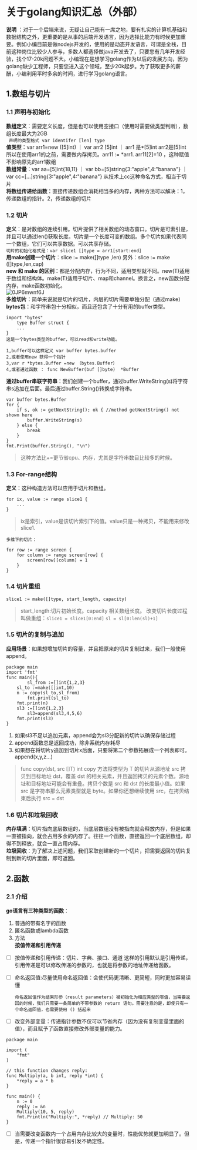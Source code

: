 # 关于golang知识汇总（外部）

**说明** ：对于一个后端来说，无疑让自己能有一席之地，要有扎实的计算机基础和数据结构之外，更重要的是从事的后端开发语言，因为选择比能力有时候更加重要。例如小编目前是做nodejs开发的，使用的是动态开发语言，可谓是全栈，目前这种岗位比较少人参与，多数人都选择做java开发去了，只要您有几年开发经验，找个17-20k问题不大。小编现在是想学习golang作为以后的发展方向，因为golang缺少工程师，只要您进入这个领域，至少20k起步。为了获取更多的薪酬，小编利用平时多余的时间，进行学习golang语言。

## 1.数组与切片

### 1.1 声明与初始化

**数组定义**：需要定义长度，但是也可以使用空接口（使用时需要做类型判断），数组长度最大为2GB
<br/>
` 声明的类型格式 var identifer [len] type`
<br/>
**值类型**：var arr1=new ([5]int)   ｜  var arr2 [5]int ｜  arr1 是*[5]int  arr2是[5]int    所以在使用arr1的之前，需要做内存拷贝。arr11  := *arr1. arr11[2]=10  ，这种赋值不影响原先的arr1数组
<br/>
**数组常量**：var aa=[5]int{18,11} ｜ var bb=[5]string{3:"apple",4:"banana"} ｜ var cc=[...]string{3:"apple",4:"banana"}  从技术上cc这种命名方式，相当于切片
<br/>
**将数组传递给函数**：直接传递数组会消耗相当多的内存，两种方法可以解决：1，传递数组的指针。2，传递数组的切片
<br/>

### 1.2 切片

**定义**：是对数组的连续引用。切片提供了相关数组的动态窗口。切片是可索引是，并且可以通过len()获取长度。切片是一个长度可变的数组。多个切片如果代表同一个数组，它们可以共享数据。可以共享存储。
<br/>
`切片的初始化格式是：var slice1 []type = arr1[start:end]`
<br/>
**用make创建一个切片**：slice := make([]type ,len)   另外：slice := make ([]type,len,cap)
<br/>
**new 和 make 的区别**：都是分配内存，行为不同，适用类型就不同。new(T)适用于数组和结构体。make(T)适用于切片、map和channel。换言之，new函数分配内存，make函数初始化。
<br/>
![0JP6mwnf6J](https://user-images.githubusercontent.com/30063579/122150421-4a2ce200-ce90-11eb-9e71-3741efc0a196.png)
<br/>
**多维切片**：简单来说就是切片的切片，内层的切片需要单独分配（通过make）
<br/>
**bytes包**：和字符串包十分相似，而且还包含了十分有用的buffer类型。
<br/>

```
import "bytes"
	type Buffer struct {
	...
}
这是一个bytes类型的buffer，可以read和write功能。
```

```
1,buffer可以这样定义 var buffer bytes.buffer
2,或者使用new 获得一个指针
3,var r *bytes.Buffer =new （bytes.Buffer）
4,或者通过函数 ： func NewBuffer(buf []byte)  *Buffer
```

**通过buffer串联字符串**：我们创建一个buffer，通过buffer.WriteString(s)将字符串s追加在后面。最后通过buffer.String()转换成字符串。

```
var buffer bytes.Buffer
for {
    if s, ok := getNextString(); ok { //method getNextString() not shown here
        buffer.WriteString(s)
    } else {
        break
    }
}
fmt.Print(buffer.String(), "\n")
```

> 这种方法比+=更节省cpu、内存，尤其是字符串数目比较多的时候。

### 1.3 For-range结构

**定义**：这种构造方法可以应用于切片和数组。

```
for ix, value := range slice1 {
    ...
}
```

> ix是索引，value是该切片索引下的值。value只是一种拷贝，不能用来修改slice1.

```
多维下的切片：

for row := range screen {
    for column := range screen[row] {
        screen[row][column] = 1
    }
}
```

### 1.4 切片重组

```
slice1 := make([]type, start_length, capacity)
```

> start_length:切片初始长度。capacity 相关数组长度。
> 改变切片长度过程叫做重组：`slice1 = slice1[0:end]` `sl = sl[0:len(sl)+1]`

### 1.5 切片的复制与追加

**应用场景**：如果想增加切片的容量，并且把原来的切片复制过来，我们一般使用append。

```
package main 
import 'fmt'
func main(){
        sl_from :=[]int{1,2,3}	
	sl_to :=make([]int,10)
	n := copy(sl_to,sl_from)        
        fmt.print(sl_to)
	fmt.print(n)
	sl3 :=[]int{1,2,3}	
        sl3=append(sl3,4,5,6)
	fmt.print(sl3)
}
```

1. 如果sl3不足以追加元素，append会为sl3分配新的切片以确保存储过程
2. append函数总是返回成功，除非系统内存耗尽
3. 如果想在将切片y追加到切片x后面，只要将第二个参数拓展成一个列表即可。append(x,y,z...)

> func copy(dst, src []T) int copy 方法将类型为 T 的切片从源地址 src 拷贝到目标地址 dst，覆盖 dst 的相关元素，并且返回拷贝的元素个数。源地址和目标地址可能会有重叠。拷贝个数是 src 和 dst 的长度最小值。如果 src 是字符串那么元素类型就是 byte。如果你还想继续使用 src，在拷贝结束后执行 src = dst

### 1.6 切片和垃圾回收

**内存填满**：切片指向底层数组的，当底层数组没有被指向就会释放内存，但是如果一直被指向，就会占用多余的内存了。往往一个函数，直接返回一个底层数组，却得不到释放，就会一直占用内存。<br/>
**垃圾回收**：为了解决上述问题，我们采取创建新的一个切片，把需要返回的切片复制到新的切片里面，即可返回。


## 2.函数

### 2.1 介绍

**go语言有三种类型的函数**：

1. 普通的带有名字的函数
2. 匿名函数或lambda函数
3. 方法<br/>
   **按值传递和引用传递**
   <br/>

* [ ] 按值传递和引用传递：切片、字典、接口、通道 这样的引用默认是引用传递，引用传递是可以修改传递的参数的，也就是将参数的地址传递给函数。
* [ ] 命名返回值:尽量使用命名返回值：会使代码更清晰、更简短，同时更加容易读懂
  
  ```
  命名返回值作为结果形参（result parameters）被初始化为相应类型的零值，当需要返回的时候，我们只需要一条简单的不带参数的 return 语句。需要注意的是，即使只有一个命名返回值，也需要使用 () 括起来
  ```
* [ ] 改变外部变量：传递指针参数不仅可以节省内存（因为没有复制变量里面的值），而且赋予了函数直接修改外部变量的能力。

```
package main

import (
    "fmt"
)

// this function changes reply:
func Multiply(a, b int, reply *int) {
    *reply = a * b
}

func main() {
    n := 0
    reply := &n
    Multiply(10, 5, reply)
    fmt.Println("Multiply:", *reply) // Multiply: 50
}
```

* [ ] 当需要改变函数内一个占用内存比较大的变量时，性能优势就更加明显了。但是，传递一个指针很容易引发不确定性。





